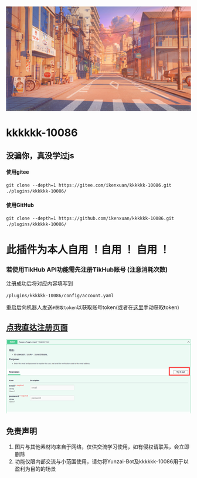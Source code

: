 ![啊哈](resources/photos/photo1.jpg)
# kkkkkk-10086
## 没骗你，真没学过js

#### 使用gitee
```
git clone --depth=1 https://gitee.com/ikenxuan/kkkkkk-10086.git ./plugins/kkkkkk-10086/
```
#### 使用GitHub
```
git clone --depth=1 https://github.com/ikenxuan/kkkkkk-10086.git ./plugins/kkkkkk-10086/
```


# 此插件为本人自用 ！自用 ！ 自用 ！
### 若使用TikHub API功能需先注册TikHub账号 (注意消耗次数)
注册成功后将对应内容填写到

`/plugins/kkkkkk-10086/config/account.yaml`

重启后向机器人发送`#获取token`以获取账号token(或者在[这里](https://api.tikhub.io/#/Authorization/login_for_access_token_user_login_post)手动获取token)

## [点我直达注册页面](https://api.tikhub.io/#/Authorization/register_user_users_register__post)
[![鸡](resources/photos/md.png)](https://api.tikhub.io/#/Authorization/register_user_users_register__post)
## 免责声明

1. 图片与其他素材均来自于网络，仅供交流学习使用，如有侵权请联系，会立即删除
2. 功能仅限内部交流与小范围使用，请勿将Yunzai-Bot及kkkkkk-10086用于以盈利为目的的场景


